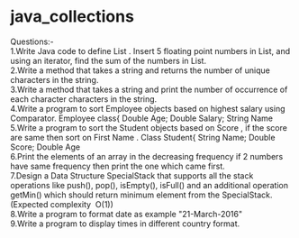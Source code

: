 # java_collections

Questions:- <br/>
1.Write Java code to define List . Insert 5 floating point numbers in List, and using an iterator, find the sum of the numbers in List.<br/>
2.Write a method that takes a string and returns the number of unique characters in the string.<br/>
3.Write a method that takes a string and print the number of occurrence of each character characters in the string.<br/>
4.Write a program to sort Employee objects based on highest salary using Comparator. Employee class{ Double Age; Double Salary; String Name<br/>
5.Write a program to sort the Student objects based on Score , if the score are same then sort on First Name . Class Student{ String Name; Double Score; Double Age<br/>
6.Print the elements of an array in the decreasing frequency if 2 numbers have same frequency then print the one which came first.<br/>
7.Design a Data Structure SpecialStack that supports all the stack operations like push(), pop(), isEmpty(), isFull() and an additional operation getMin() which should return minimum element from the SpecialStack. (Expected complexity ­ O(1))<br/>
8.Write a program to format date as example "21-March-2016"<br/>
9.Write a program to display times in different country format.<br/>
